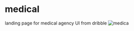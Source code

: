 # medical
landing page for medical agency
UI from dribble
![medica](https://user-images.githubusercontent.com/54816692/126050039-e6305310-2d0b-40a4-9106-217128cea34a.jpg)
